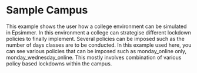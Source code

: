 # Sample Campus

This example shows the user how a college environment can be simulated in Epsimmer. In this environment a college can strategise different lockdown policies to finally implement. Several policies can be imposed such as the number of days classes are to be conducted. In this example used here, you can see various policies that can be imposed such as monday_online only, monday_wednesday_online. This mostly involves combination of various policy based lockdowns within the campus.
